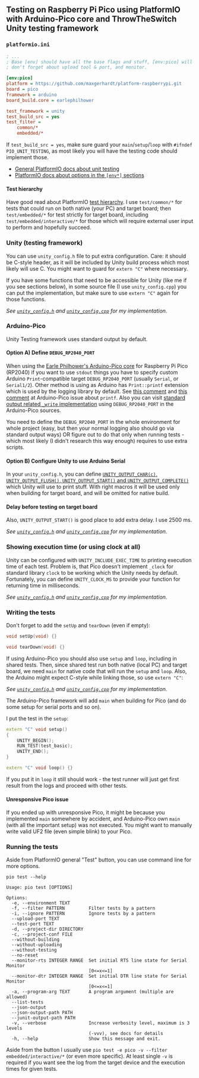 
## Testing on Raspberry Pi Pico using PlatformIO with Arduino-Pico core and ThrowTheSwitch Unity testing framework

### `platformio.ini`
```ini
; ... 
; Base [env] should have all the base flags and stuff, [env:pico] will inherit;
; don't forget about upload tool & port, and monitor.

[env:pico]
platform = https://github.com/maxgerhardt/platform-raspberrypi.git
board = pico
framework = arduino
board_build.core = earlephilhower

test_framework = unity
test_build_src = yes
test_filter =
	common/*
	embedded/*
```

If `test_build_src = yes`, make sure guard your `main`/`setup`/`loop` with `#ifndef PIO_UNIT_TESTING`, as most likely you will have the testing code should implement those.

+ [General PlatformIO docs about unit testing](https://docs.platformio.org/en/latest/advanced/unit-testing/index.html#unit-testing)
+ [PlatformIO docs about options in the `[env*]` sections](https://docs.platformio.org/en/stable/projectconf/sections/env/options/build/build_flags.html)



#### Test hierarchy

Have good read about PlatformIO [test hierarchy](https://docs.platformio.org/en/stable/advanced/unit-testing/structure/hierarchy.html). I use `test/common/*` for tests that could run on both native (your PC) and target board; then `test/embedded/*` for test strictly for target board, including `test/embedded/interactive/*` for those which will require external user input to perform and hopefully succeed.



### Unity (testing framework)

You can use `unity_config.h` file to put extra configuration. Care: it should be C-style header, as it will be included by Unity build process which most likely will use C. You might want to guard for `extern "C"` where necessary. 

If you have some functions that need to be accessible for Unity (like me if you see sections below), in some source file (I use `unity_config.cpp`) you can put the implementation, but make sure to use `extern "C"` again for those functions.

_See [`unity_config.h`](./unity_config.h) and [`unity_config.cpp`](./unity_config.cpp) for my implementation._



### Arduino-Pico

Unity Testing framework uses standard output by default.

#### Option A) Define `DEBUG_RP2040_PORT`

When using the [Earle Philhower's Arduino-Pico core](https://github.com/earlephilhower/arduino-pico) for Raspberry Pi Pico (RP2040) if you want to use `stdout` things you have to specify custom Arduino `Print`-compatible target `DEBUG_RP2040_PORT` (usually `Serial`, or `Serial1/2`). Other method is using as Arduino has `Print::printf` extension which is used by the logging library by default. See [this comment](https://github.com/earlephilhower/arduino-pico/issues/1433#issuecomment-1540354673) and [this comment](https://github.com/earlephilhower/arduino-pico/issues/1433#issuecomment-1546783109) at Arduino-Pico issue about `printf`. Also you can visit [standard output related `_write` implementation](https://github.com/earlephilhower/arduino-pico/blob/11814823ed4ace4224fe9ea03686de53387fb193/cores/rp2040/posix.cpp#L36-L48) using `DEBUG_RP2040_PORT` in the Arduino-Pico sources.

You need to define the `DEBUG_RP2040_PORT` in the whole environment for whole project (easy, but then your normal logging also should go via standard output ways) OR figure out to do that only when running tests - which most likely (I didn't research this way enough) requires to use extra scripts.

#### Option B) Configure Unity to use Arduino Serial

In your `unity_config.h`, you can define [`UNITY_OUTPUT_CHAR(c)`, `UNITY_OUTPUT_FLUSH()`, `UNITY_OUTPUT_START()` and `UNITY_OUTPUT_COMPLETE()`](https://github.com/ThrowTheSwitch/Unity/blob/master/docs/UnityConfigurationGuide.md#unity_output_chara) which Unity will use to print stuff. With right macros it will be used only when building for target board, and will be omitted for native build.

#### Delay before testing on target board

Also, `UNITY_OUTPUT_START()` is good place to add extra delay. I use 2500 ms. 

_See [`unity_config.h`](./unity_config.h) and [`unity_config.cpp`](./unity_config.cpp) for my implementation._



### Showing execution time (or using clock at all)

Unity can be configured with `UNITY_INCLUDE_EXEC_TIME` to printing execution time of each test. Problem is, that Pico doesn't implement `_clock` for standard library `clock` to be working which the Unity needs by default. Fortunately, you can define `UNITY_CLOCK_MS` to provide your function for returning time in milliseconds.

_See [`unity_config.h`](./unity_config.h) and [`unity_config.cpp`](./unity_config.cpp) for my implementation._



### Writing the tests

Don't forget to add the `setUp` and `tearDown` (even if empty):
```c++
void setUp(void) {}

void tearDown(void) {}
```

If using Arduino-Pico you should also use `setup` and `loop`, including in shared tests. Then, since shared test run both native (local PC) and target board, we need `main` for native code that will run the `setup` and `loop`. Also, the Arduino might expect C-style while linking those, so use `extern "C"`:

_See [`unity_config.h`](./unity_config.h) and [`unity_config.cpp`](./unity_config.cpp) for my implementation._

The Arduino-Pico framework will add `main` when building for Pico (and do some setup for serial ports and so on).

I put the test in the `setup`:
```c++
extern "C" void setup()
{
	UNITY_BEGIN();
	RUN_TEST(test_basic);
	UNITY_END();
}

extern "C" void loop() {}
```

If you put it in `loop` it still should work - the test runner will just get first result from the logs and proceed with other tests.

#### Unresponsive Pico issue

If you ended up with unresponsive Pico, it might be because you implemented `main` somewhere by accident, and Arduino-Pico own `main` (with all the important setup) was not executed. You might want to manually write valid UF2 file (even simple blink) to your Pico.



### Running the tests

Aside from PlatformIO general "Test" button, you can use command line for more options.

`pio test --help`
```
Usage: pio test [OPTIONS]

Options:
  -e, --environment TEXT
  -f, --filter PATTERN         Filter tests by a pattern
  -i, --ignore PATTERN         Ignore tests by a pattern
  --upload-port TEXT
  --test-port TEXT
  -d, --project-dir DIRECTORY
  -c, --project-conf FILE
  --without-building
  --without-uploading
  --without-testing
  --no-reset
  --monitor-rts INTEGER RANGE  Set initial RTS line state for Serial Monitor
                               [0<=x<=1]
  --monitor-dtr INTEGER RANGE  Set initial DTR line state for Serial Monitor
                               [0<=x<=1]
  -a, --program-arg TEXT       A program argument (multiple are allowed)    
  --list-tests
  --json-output
  --json-output-path PATH
  --junit-output-path PATH
  -v, --verbose                Increase verbosity level, maximum is 3 levels
                               (-vvv), see docs for details
  -h, --help                   Show this message and exit.
```

Aside from the button I usually use `pio test -e pico -v --filter embedded/interactive/*` (or even more specific). At least single `-v` is required if you want see the log from the target device and the execution times for given tests.
